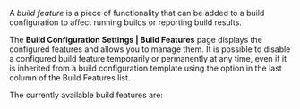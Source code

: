 [//]: # (title: Adding Build Features)
[//]: # (auxiliary-id: Adding Build Features)

A _build feature_ is a piece of functionality that can be added to a build configuration to affect running builds or reporting build results.

The __Build Configuration Settings | Build Features__ page displays the configured features and allows you to manage them. It is possible to disable a configured build feature temporarily or permanently at any time, even if it is inherited from a build configuration template using the option in the last column of the Build Features list.

The currently available build features are:

<toc>
</toc>

